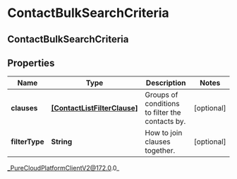 # ContactBulkSearchCriteria

## ContactBulkSearchCriteria

## Properties

|Name | Type | Description | Notes|
|------------ | ------------- | ------------- | -------------|
| **clauses** | [**[ContactListFilterClause]**]([ContactListFilterClause]) | Groups of conditions to filter the contacts by. | [optional] |
| **filterType** | **String** | How to join clauses together. | [optional] |



_PureCloudPlatformClientV2@172.0.0_
